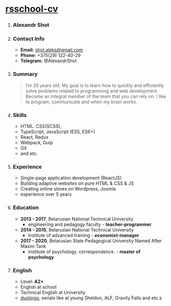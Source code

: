 # [rsschool-cv](https://shotalex.github.io/CV/)

1. ### Alexandr Shot

2. ### Contact Info 
    - **Email:** shot.aleks@gmail.com
    - **Phone:** +375(29) 122-40-29
    - **Telegram:** @AlexandrShot

3. ### Summary
    > I’m 25 years old. My goal is to learn how to quickly 
    > and efficiently solve problems related to programming 
    > and web development. Become an integral member of the team 
    > that you can rely on. I like to program, 
    > communicate and when my brain works.
4. ### Skills
    - HTML. CSS(SCSS), 
    - TypeScript, JavaScript (ES5, ES6+)
    - React, Redux
    - Webpack, Gulp
    - Git
    - and etc.

5. ### Experience 
    - Single-page application development (ReactJS)
    - Building adaptive websites on pure HTML & CSS & JS
    - Сreating online stores on Wordpress, Joomla
    - experience over 5 years

6. ### Education 
    - **2013 - 2017**, Belarusian National Technical University 
        - engineering and pedagogy faculty - **teacher-programmer**
    - **2014 - 2015**, Belarusian National Technical University
        - Institute of advanced training - **economist-manager**
    - **2017 - 2020**, Belarusian State Pedagogical University Named After Maxim Tank
        - Institute of psychology. correspondence. - **master of psychology**

7. ### English
    - Level: **A2+**
    - English at school 
    - Technical English at University
    - [duolingo](https://www.duolingo.com/profile/Alex670046), serials like at young Sheldon, ALF, Gravity Falls and etc.s